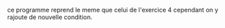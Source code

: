  ce programme reprend le meme que celui de l'exercice 4 cependant on y rajoute de nouvelle condition.
